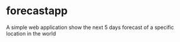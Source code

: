 # forecastapp
A simple web application show the next 5 days forecast of a specific location in the world
